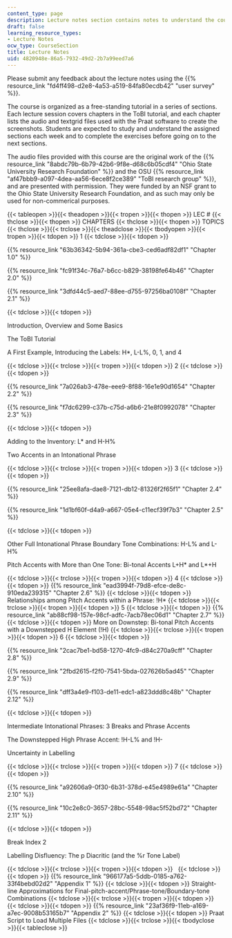 ```yaml
---
content_type: page
description: Lecture notes section contains notes to understand the course better.
draft: false
learning_resource_types:
- Lecture Notes
ocw_type: CourseSection
title: Lecture Notes
uid: 4820948e-86a5-7932-49d2-2b7a99eed7a6
---
```

Please submit any feedback about the lecture notes using the {{% resource_link "fd4ff498-d2e8-4a53-a519-84fa80ecdb42" "user survey" %}}.

The course is organized as a free-standing tutorial in a series of sections. Each lecture session covers chapters in the ToBI tutorial, and each chapter lists the audio and textgrid files used with the Praat software to create the screenshots. Students are expected to study and understand the assigned sections each week and to complete the exercises before going on to the next sections.

The audio files provided with this course are the original work of the {{% resource_link "8abdc79b-6b79-42b6-9f8e-d68c6b05cdf4" "Ohio State University Research Foundation" %}} and the OSU {{% resource_link "af47bbb9-a097-4dea-aa56-6ece8f2ce389" "ToBI research group" %}}, and are presented with permission. They were funded by an NSF grant to the Ohio State University Research Foundation, and as such may only be used for non-commerical purposes.

{{< tableopen >}}{{< theadopen >}}{{< tropen >}}{{< thopen >}}
LEC #
{{< thclose >}}{{< thopen >}}
CHAPTERS
{{< thclose >}}{{< thopen >}}
TOPICS
{{< thclose >}}{{< trclose >}}{{< theadclose >}}{{< tbodyopen >}}{{< tropen >}}{{< tdopen >}}
1
{{< tdclose >}}{{< tdopen >}}

{{% resource_link "63b36342-5b94-361a-cbe3-ced6adf82df1" "Chapter 1.0" %}}

{{% resource_link "fc91f34c-76a7-b6cc-b829-38198fe64b46" "Chapter 2.0" %}}

{{% resource_link "3dfd44c5-aed7-88ee-d755-97256ba0108f" "Chapter 2.1" %}}

{{< tdclose >}}{{< tdopen >}}

Introduction, Overview and Some Basics

The ToBI Tutorial

A First Example, Introducing the Labels: H\*, L-L%, 0, 1, and 4

{{< tdclose >}}{{< trclose >}}{{< tropen >}}{{< tdopen >}}
2
{{< tdclose >}}{{< tdopen >}}

{{% resource_link "7a026ab3-478e-eee9-8f88-16e1e90d1654" "Chapter 2.2" %}}

{{% resource_link "f7dc6299-c37b-c75d-a6b6-21e8f0992078" "Chapter 2.3" %}}

{{< tdclose >}}{{< tdopen >}}

Adding to the Inventory: L\* and H-H%

Two Accents in an Intonational Phrase

{{< tdclose >}}{{< trclose >}}{{< tropen >}}{{< tdopen >}}
3
{{< tdclose >}}{{< tdopen >}}

{{% resource_link "25ee8afa-dae8-7121-db12-81326f2f65f1" "Chapter 2.4" %}}

{{% resource_link "1d1bf60f-d4a9-a667-05e4-c11ecf39f7b3" "Chapter 2.5" %}}

{{< tdclose >}}{{< tdopen >}}

Other Full Intonational Phrase Boundary Tone Combinations: H-L% and L-H%

Pitch Accents with More than One Tone: Bi-tonal Accents L+H\* and L\*+H

{{< tdclose >}}{{< trclose >}}{{< tropen >}}{{< tdopen >}}
4
{{< tdclose >}}{{< tdopen >}}
{{% resource_link "ead3994f-79d8-efce-de8c-910eda239315" "Chapter 2.6" %}}
{{< tdclose >}}{{< tdopen >}}
Relationships among Pitch Accents within a Phrase: !H\*
{{< tdclose >}}{{< trclose >}}{{< tropen >}}{{< tdopen >}}
5
{{< tdclose >}}{{< tdopen >}}
{{% resource_link "ab88cf98-157e-98cf-adfc-7acb78ec06d1" "Chapter 2.7" %}}
{{< tdclose >}}{{< tdopen >}}
More on Downstep: Bi-tonal Pitch Accents with a Downstepped H Element (!H)
{{< tdclose >}}{{< trclose >}}{{< tropen >}}{{< tdopen >}}
6
{{< tdclose >}}{{< tdopen >}}

{{% resource_link "2cac7be1-bd58-1270-4fc9-d84c270a9cff" "Chapter 2.8" %}}

{{% resource_link "2fbd2615-f2f0-7541-5bda-027626b5ad45" "Chapter 2.9" %}}

{{% resource_link "dff3a4e9-f103-de11-edc1-a823ddd8c48b" "Chapter 2.12" %}}

{{< tdclose >}}{{< tdopen >}}

Intermediate Intonational Phrases: 3 Breaks and Phrase Accents

The Downstepped High Phrase Accent: !H-L% and !H-

Uncertainty in Labelling

{{< tdclose >}}{{< trclose >}}{{< tropen >}}{{< tdopen >}}
7
{{< tdclose >}}{{< tdopen >}}

{{% resource_link "a92606a9-0f30-6b31-378d-e45e4989e61a" "Chapter 2.10" %}}

{{% resource_link "10c2e8c0-3657-28bc-5548-98ac5f52bd72" "Chapter 2.11" %}}

{{< tdclose >}}{{< tdopen >}}

Break Index 2

Labelling Disfluency: The p Diacritic (and the %r Tone Label)

{{< tdclose >}}{{< trclose >}}{{< tropen >}}{{< tdopen >}}
 
{{< tdclose >}}{{< tdopen >}}
{{% resource_link "966177a5-5ddb-0185-a762-33f4bebd02d2" "Appendix 1" %}}
{{< tdclose >}}{{< tdopen >}}
Straight-line Approximations for Final-pitch-accent/Phrase-tone/Boundary-tone Combinations
{{< tdclose >}}{{< trclose >}}{{< tropen >}}{{< tdopen >}}
 
{{< tdclose >}}{{< tdopen >}}
{{% resource_link "23af36f9-11eb-a169-a7ec-9008b53165b7" "Appendix 2" %}}
{{< tdclose >}}{{< tdopen >}}
Praat Script to Load Multiple Files
{{< tdclose >}}{{< trclose >}}{{< tbodyclose >}}{{< tableclose >}}